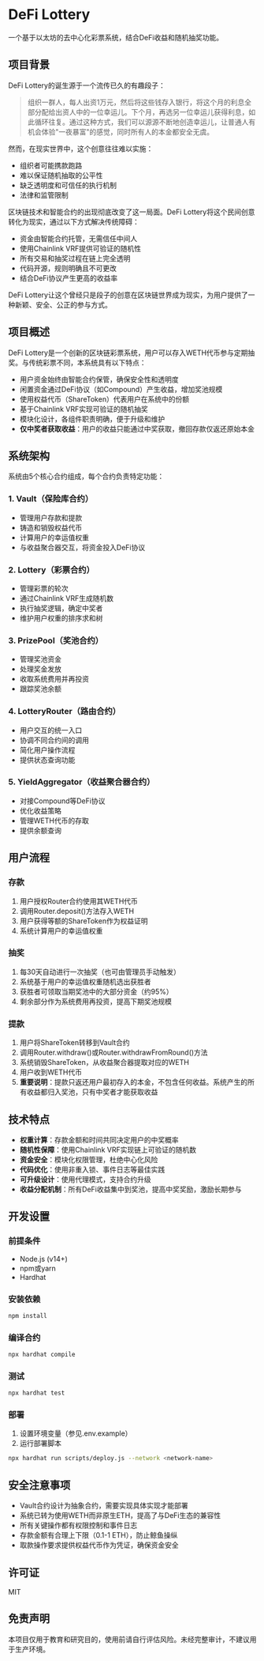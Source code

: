 # DeFi Lottery

一个基于以太坊的去中心化彩票系统，结合DeFi收益和随机抽奖功能。

## 项目背景

DeFi Lottery的诞生源于一个流传已久的有趣段子：

> 组织一群人，每人出资1万元，然后将这些钱存入银行，将这个月的利息全部分配给出资人中的一位幸运儿。下个月，再选另一位幸运儿获得利息，如此循环往复。通过这种方式，我们可以源源不断地创造幸运儿，让普通人有机会体验"一夜暴富"的感觉，同时所有人的本金都安全无虞。

然而，在现实世界中，这个创意往往难以实施：

- 组织者可能携款跑路
- 难以保证随机抽取的公平性
- 缺乏透明度和可信任的执行机制
- 法律和监管限制

区块链技术和智能合约的出现彻底改变了这一局面。DeFi Lottery将这个民间创意转化为现实，通过以下方式解决传统障碍：

- 资金由智能合约托管，无需信任中间人
- 使用Chainlink VRF提供可验证的随机性
- 所有交易和抽奖过程在链上完全透明
- 代码开源，规则明确且不可更改
- 结合DeFi协议产生更高的收益率

DeFi Lottery让这个曾经只是段子的创意在区块链世界成为现实，为用户提供了一种新颖、安全、公正的参与方式。

## 项目概述

DeFi Lottery是一个创新的区块链彩票系统，用户可以存入WETH代币参与定期抽奖。与传统彩票不同，本系统具有以下特点：

- 用户资金始终由智能合约保管，确保安全性和透明度
- 闲置资金通过DeFi协议（如Compound）产生收益，增加奖池规模
- 使用权益代币（ShareToken）代表用户在系统中的份额
- 基于Chainlink VRF实现可验证的随机抽奖
- 模块化设计，各组件职责明确，便于升级和维护
- **仅中奖者获取收益**：用户的收益只能通过中奖获取，撤回存款仅返还原始本金

## 系统架构

系统由5个核心合约组成，每个合约负责特定功能：

### 1. Vault（保险库合约）

- 管理用户存款和提款
- 铸造和销毁权益代币
- 计算用户的幸运值权重
- 与收益聚合器交互，将资金投入DeFi协议

### 2. Lottery（彩票合约）

- 管理彩票的轮次
- 通过Chainlink VRF生成随机数
- 执行抽奖逻辑，确定中奖者
- 维护用户权重的排序求和树

### 3. PrizePool（奖池合约）

- 管理奖池资金
- 处理奖金发放
- 收取系统费用并再投资
- 跟踪奖池余额

### 4. LotteryRouter（路由合约）

- 用户交互的统一入口
- 协调不同合约间的调用
- 简化用户操作流程
- 提供状态查询功能

### 5. YieldAggregator（收益聚合器合约）

- 对接Compound等DeFi协议
- 优化收益策略
- 管理WETH代币的存取
- 提供余额查询

## 用户流程

### 存款

1. 用户授权Router合约使用其WETH代币
2. 调用Router.deposit()方法存入WETH
3. 用户获得等额的ShareToken作为权益证明
4. 系统计算用户的幸运值权重

### 抽奖

1. 每30天自动进行一次抽奖（也可由管理员手动触发）
2. 系统基于用户的幸运值权重随机选出获胜者
3. 获胜者可领取当期奖池中的大部分资金（约95%）
4. 剩余部分作为系统费用再投资，提高下期奖池规模

### 提款

1. 用户将ShareToken转移到Vault合约
2. 调用Router.withdraw()或Router.withdrawFromRound()方法
3. 系统销毁ShareToken，从收益聚合器提取对应的WETH
4. 用户收到WETH代币
5. **重要说明**：提款只返还用户最初存入的本金，不包含任何收益。系统产生的所有收益都归入奖池，只有中奖者才能获取收益

## 技术特点

- **权重计算**：存款金额和时间共同决定用户的中奖概率
- **随机性保障**：使用Chainlink VRF实现链上可验证的随机数
- **资金安全**：模块化权限管理，杜绝中心化风险
- **代码优化**：使用非重入锁、事件日志等最佳实践
- **可升级设计**：使用代理模式，支持合约升级
- **收益分配机制**：所有DeFi收益集中到奖池，提高中奖奖励，激励长期参与

## 开发设置

### 前提条件

- Node.js (v14+)
- npm或yarn
- Hardhat

### 安装依赖

```bash
npm install
```

### 编译合约

```bash
npx hardhat compile
```

### 测试

```bash
npx hardhat test
```

### 部署

1. 设置环境变量（参见.env.example）
2. 运行部署脚本

```bash
npx hardhat run scripts/deploy.js --network <network-name>
```

## 安全注意事项

- Vault合约设计为抽象合约，需要实现具体实现才能部署
- 系统已转为使用WETH而非原生ETH，提高了与DeFi生态的兼容性
- 所有关键操作都有权限控制和事件日志
- 存款金额有合理上下限（0.1-1 ETH），防止鲸鱼操纵
- 取款操作要求提供权益代币作为凭证，确保资金安全

## 许可证

MIT

## 免责声明

本项目仅用于教育和研究目的，使用前请自行评估风险。未经完整审计，不建议用于生产环境。
